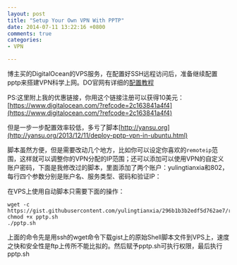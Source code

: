 ```yaml
---
layout: post
title: "Setup Your Own VPN With PPTP"
date: 2014-07-11 13:22:16 +0800
comments: true
categories: 
- VPN

---
```


博主买的DigitalOcean的VPS服务，在配置好SSH远程访问后，准备继续配置pptp来搭建VPN科学上网。DO官网有详细的[配置教程](https://www.digitalocean.com/community/tutorials/how-to-setup-your-own-vpn-with-pptp)  

PS:这里附上我的优惠链接，你用这个链接注册可以获得10美元：[https://www.digitalocean.com/?refcode=2c163841a4f4](https://www.digitalocean.com/?refcode=2c163841a4f4)  

但是一步一步配置效率较低，多亏了脚本[http://yansu.org](http://yansu.org/2013/12/11/deploy-pptp-vpn-in-ubuntu.html)  
<!--more-->

脚本虽然方便，但是需要改动几个地方，比如你可以设定你喜欢的`remoteip`范围，这样就可以调整你的VPN分配的IP范围；还可以添加可以使用VPN的自定义账户密码，下面是我修改过的脚本，里面添加了两个账户：yulingtianxia和802，每行四个参数分别是账户名、服务类型、密码和验证IP：  

<script src="https://gist.github.com/yulingtianxia/296b1b3b2edf5d762ae7.js"></script>

在VPS上使用自动脚本只需要下面的操作：
``` 
wget -c https://gist.githubusercontent.com/yulingtianxia/296b1b3b2edf5d762ae7/raw/e2ef1b18e85b393d22c82d26d72b20af14567e9c/pptp.sh
chmod +x pptp.sh
./pptp.sh
``` 

上面的命令先是用ssh的wget命令下载gist上的原始Shell脚本文件到VPS上，速度之快和安全性是ftp上传所不能比拟的。然后赋予pptp.sh可执行权限，最后执行pptp.sh  
